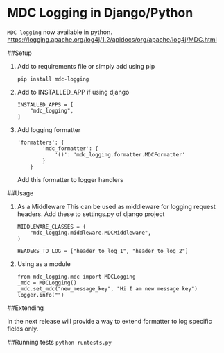 # MDC Logging in Django/Python
``MDC logging`` now available in python. https://logging.apache.org/log4j/1.2/apidocs/org/apache/log4j/MDC.html

##Setup

1. Add to requirements file or simply add using pip

    `pip install mdc-logging`

2. Add to INSTALLED_APP if using django

    ```
    INSTALLED_APPS = [
        "mdc_logging",
    ]
    ```

2. Add logging formatter

    ```
    'formatters': {
            'mdc_formatter': {
                '()': 'mdc_logging.formatter.MDCFormatter'
            }
        }
    ```
    
    Add this formatter to logger handlers
    
##Usage

1. As a Middleware
    This can be used as middleware for logging request headers.
    Add these to settings.py of django project
    
    ```
    MIDDLEWARE_CLASSES = (
        "mdc_logging.middleware.MDCMiddleware",
    )
    ```
    
    ```
    HEADERS_TO_LOG = ["header_to_log_1", "header_to_log_2"]
    ```


2. Using as a module
    
    ```
    from mdc_logging.mdc import MDCLogging
    _mdc = MDCLogging()
    _mdc.set_mdc("new_message_key", "Hi I am new message key")
    logger.info("")
    ```

##Extending

In the next release will provide a way to extend formatter to log specific fields only.

##Running tests
```python runtests.py```
